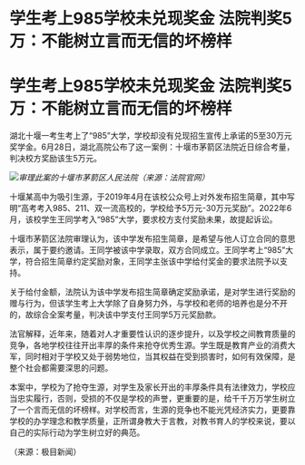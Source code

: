 # 学生考上985学校未兑现奖金 法院判奖5万：不能树立言而无信的坏榜样

# 学生考上985学校未兑现奖金 法院判奖5万：不能树立言而无信的坏榜样

湖北十堰一考生考上了“985”大学，学校却没有兑现招生宣传上承诺的5至30万元奖学金。6月28日，湖北高院公布了这一案例：十堰市茅箭区法院近日综合考量，判决校方奖励该生5万元。

![](https://inews.gtimg.com/om_bt/ObG6NVfp_iU_bvzKg3z7p_qsVn3sgk4hnQ4fMAHto8BWgAA/1000)_审理此案的十堰市茅箭区人民法院（来源：法院官网）_

十堰某高中为吸引生源，于2019年4月在该校公众号上对外发布招生简章，其中写明“高考考入985、211、双一流高校的，学校给予5万元-30万元奖励”。2022年6月，该校学生王同学考入“985”大学，要求校方支付奖励未果，故提起诉讼。

十堰市茅箭区法院审理认为，该中学发布招生简章，是希望与他人订立合同的意思表示，属于要约邀请。王同学被该中学录取，双方合同成立。王同学考上“985”大学，符合招生简章约定奖励对象，王同学主张该中学给付奖金的要求法院予以支持。

关于给付金额，法院认为该中学发布招生简章确定奖励承诺，是对学生进行奖励的赠与行为，但该学生考上大学除了自身努力外，与学校和老师的培养也是分不开的，故综合全案考量，判决该中学支付王同学5万元奖励款。

法官解释，近年来，随着对人才重要性认识的逐步提升，以及学校之间教育质量的竞争，各地学校往往开出丰厚的条件来抢夺优秀生源。学生既是教育产业的消费大军，同时相对于学校又处于弱势地位，当其权益在受到损害时，如何有效保障，是整个社会都需要深思的问题。

本案中，学校为了抢夺生源，对学生及家长开出的丰厚条件具有法律效力，学校应当忠实履行，否则，受损的不仅是学校的声誉，更重要的是，给千千万万学生树立了一个言而无信的坏榜样。对学校而言，生源的竞争也不能光凭经济实力，更要靠学校的办学理念和教学质量，正所谓身教大于言教，对教书育人的学校来说，要以自己的实际行动为学生树立好的典范。

（来源：极目新闻）

